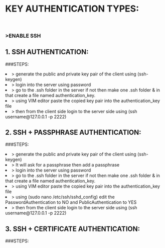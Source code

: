 # KEY AUTHENTICATION TYPES:

<BR>

### >ENABLE SSH<BR>
## 1. SSH AUTHENTICATION:<BR>
 ###STEPS:<br>
<LI> > generate the public and private key pair of the client using (ssh-keygen)
<LI> > login into the server using password 
<LI> > go to the .ssh folder in the server if not then make one .ssh folder & in that create a file named authentication_key.
<LI> > using VIM editor paste the copied key pair into the authentication_key file
<LI> > then from the client side login to the server side using (ssh username@127.0.0.1 -p 2222)

## 2. SSH + PASSPHRASE AUTHENTICATION:<BR>
 ###STEPS:
<LI> > generate the public and private key pair of the client using (ssh-keygen)
<li> > It will ask for a passphrase then add a passphrase
<LI> > login into the server using password 
<LI> > go to the .ssh folder in the server if not then make one .ssh folder & in that create a file named authentication_key.
<LI> > using VIM editor paste the copied key pair into the authentication_key file
<li> > using (sudo nano /etc/ssh/sshd_config) edit the PasswordAuthentication to NO and PublicAuthentication to YES 
<LI> > then from the client side login to the server side using (ssh username@127.0.0.1 -p 2222)

## 3. SSH + CERTIFICATE AUTHENTICATION:<BR>
 ###STEPS:
